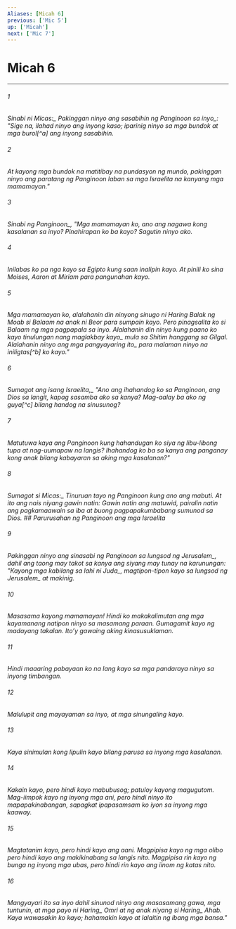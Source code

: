 ```yaml
---
Aliases: [Micah 6]
previous: ['Mic 5']
up: ['Micah']
next: ['Mic 7']
---
```

# Micah 6

***






















###### 1 










<i class="trans-change">Sinabi ni Micas:_ Pakinggan ninyo ang sasabihin ng Panginoon <i class="trans-change">sa inyo_: "Sige na, ilahad ninyo ang inyong kaso; iparinig ninyo sa mga bundok at mga burol[^a] ang inyong sasabihin. 





















###### 2 










At kayong mga bundok na matitibay na pundasyon ng mundo, pakinggan ninyo ang paratang ng Panginoon laban sa mga Israelita na kanyang mga mamamayan." 





















###### 3 










<i class="trans-change">Sinabi ng Panginoon_, "Mga mamamayan ko, ano ang nagawa kong kasalanan sa inyo? Pinahirapan ko ba kayo? Sagutin ninyo ako. 





















###### 4 










Inilabas ko pa nga kayo sa Egipto kung saan inalipin kayo. At pinili ko sina Moises, Aaron at Miriam para pangunahan kayo. 





















###### 5 










Mga mamamayan ko, alalahanin din ninyong sinugo ni Haring Balak ng Moab si Balaam na anak ni Beor para sumpain kayo. Pero pinagsalita ko si Balaam ng mga pagpapala sa inyo. <i class="trans-change">Alalahanin din ninyo kung paano ko kayo tinulungan nang maglakbay kayo_ mula sa Shitim hanggang sa Gilgal. <i class="trans-change">Alalahanin ninyo ang mga pangyayaring ito_ para malaman ninyo na iniligtas[^b] ko kayo." 





















###### 6 










<i class="trans-change">Sumagot ang isang Israelita,_ "Ano ang ihahandog ko sa Panginoon, ang Dios sa langit, kapag sasamba ako sa kanya? Mag-aalay ba ako ng guya[^c] bilang handog na sinusunog? 





















###### 7 










Matutuwa kaya ang Panginoon kung hahandugan ko siya ng libu-libong tupa at nag-uumapaw na langis? Ihahandog ko ba sa kanya ang panganay kong anak bilang kabayaran sa aking mga kasalanan?" 





















###### 8 










<i class="trans-change">Sumagot si Micas:_ Tinuruan tayo ng Panginoon kung ano ang mabuti. At ito ang nais niyang gawin natin: Gawin natin ang matuwid, pairalin natin ang pagkamaawain sa iba at buong pagpapakumbabang sumunod sa Dios. ## Parurusahan ng Panginoon ang mga Israelita 





















###### 9 










Pakinggan ninyo ang sinasabi ng Panginoon sa lungsod <i class="trans-change">ng Jerusalem_, dahil ang taong may takot sa kanya ang siyang may tunay na karunungan: "Kayong mga kabilang sa lahi <i class="trans-change">ni Juda_, magtipon-tipon kayo sa lungsod <i class="trans-change">ng Jerusalem_ at makinig. 





















###### 10 










Masasama kayong mamamayan! Hindi ko makakalimutan ang mga kayamanang natipon ninyo sa masamang paraan. Gumagamit kayo ng madayang takalan. Itoʼy gawaing aking kinasusuklaman. 





















###### 11 










Hindi maaaring pabayaan ko na lang kayo sa mga pandaraya ninyo sa inyong timbangan. 





















###### 12 










Malulupit ang mayayaman sa inyo, at mga sinungaling kayo. 





















###### 13 










Kaya sinimulan kong lipulin kayo bilang parusa sa inyong mga kasalanan. 





















###### 14 










Kakain kayo, pero hindi kayo mabubusog; patuloy kayong magugutom. Mag-iimpok kayo ng inyong mga ani, pero hindi ninyo ito mapapakinabangan, sapagkat ipapasamsam ko iyon sa inyong mga kaaway. 





















###### 15 










Magtatanim kayo, pero hindi kayo ang aani. Magpipisa kayo ng mga olibo pero hindi kayo ang makikinabang sa langis nito. Magpipisa rin kayo ng bunga ng inyong mga ubas, pero hindi rin kayo ang iinom ng katas nito. 





















###### 16 










Mangyayari ito sa inyo dahil sinunod ninyo ang masasamang gawa, mga tuntunin, at mga payo ni <i class="trans-change">Haring_ Omri at ng anak niyang si <i class="trans-change">Haring_ Ahab. Kaya wawasakin ko kayo; hahamakin kayo at lalaitin ng ibang mga bansa."
